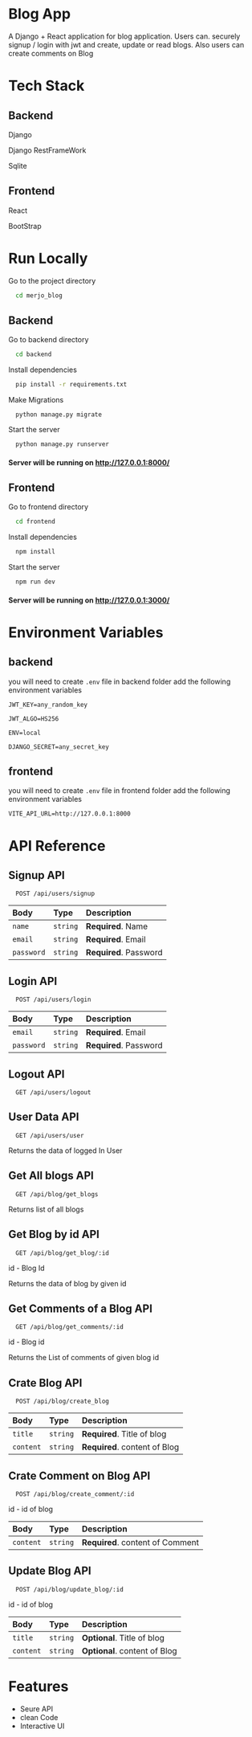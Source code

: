 
# Blog App

A Django + React application for blog application. Users can. securely signup / login with jwt and create, update or read blogs. Also users can create comments on Blog

# Tech Stack

## Backend
Django

Django RestFrameWork

Sqlite

## Frontend
React

BootStrap



# Run Locally

Go to the project directory

```bash
  cd merjo_blog
```

## Backend

Go to backend directory

```bash
  cd backend
```

Install dependencies

```bash
  pip install -r requirements.txt
```

Make Migrations

```
  python manage.py migrate
```

Start the server

```bash
  python manage.py runserver
```

#### Server will be running on http://127.0.0.1:8000/


## Frontend

Go to frontend directory

```bash
  cd frontend
```

Install dependencies

```bash
  npm install
```

Start the server

```bash
  npm run dev
```

#### Server will be running on http://127.0.0.1:3000/


# Environment Variables

## backend

you will need to create `.env` file in backend folder add the following environment variables

`JWT_KEY=any_random_key`

`JWT_ALGO=HS256`

`ENV=local`

`DJANGO_SECRET=any_secret_key`

## frontend

you will need to create `.env` file in frontend folder add the following environment variables

`VITE_API_URL=http://127.0.0.1:8000`



# API Reference

## Signup API

```http
  POST /api/users/signup
```

| Body      | Type     | Description                |
| :-------- | :------- | :------------------------- |
| `name`    | `string` | **Required**. Name         |
| `email`   | `string` | **Required**. Email        |
| `password`| `string` | **Required**. Password     |

## Login API

```http
  POST /api/users/login
```

| Body      | Type     | Description                |
| :-------- | :------- | :------------------------- |
| `email`   | `string` | **Required**. Email        |
| `password`| `string` | **Required**. Password     |

## Logout API

```http
  GET /api/users/logout
```

## User Data API

```http
  GET /api/users/user
```

Returns the data of logged In User

## Get All blogs API

```http
  GET /api/blog/get_blogs
```
Returns list of all blogs

## Get Blog by id API

```http
  GET /api/blog/get_blog/:id
```
id - Blog Id

Returns the data of blog by given id

## Get Comments of a Blog API

```http
  GET /api/blog/get_comments/:id
```
id - Blog id

Returns the List of comments of given blog id


## Crate Blog API

```http
  POST /api/blog/create_blog
```

| Body      | Type     | Description                    |
| :-------- | :------- | :-------------------------     |
| `title`    | `string` | **Required**. Title of blog   |
| `content`  | `string` | **Required**. content of Blog |


## Crate Comment on Blog API

```http
  POST /api/blog/create_comment/:id
```

id - id of blog

| Body      | Type     | Description                       |
| :-------- | :------- | :-------------------------        |
| `content`  | `string` | **Required**. content of Comment |


## Update Blog API

```http
  POST /api/blog/update_blog/:id
```

id - id of blog

| Body      | Type     | Description                    |
| :-------- | :------- | :-------------------------     |
| `title`    | `string` | **Optional**. Title of blog   |
| `content`  | `string` | **Optional**. content of Blog |




# Features

- Seure API
- clean Code
- Interactive UI

